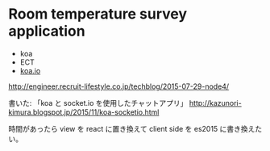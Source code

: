 # Room temperature survey application

* koa
* ECT
* [koa.io](https://github.com/koajs/koa.io)


http://engineer.recruit-lifestyle.co.jp/techblog/2015-07-29-node4/


書いた: 「koa と socket.io を使用したチャットアプリ」
http://kazunori-kimura.blogspot.jp/2015/11/koa-socketio.html

時間があったら view を react に置き換えて client side を es2015 に書き換えたい。
